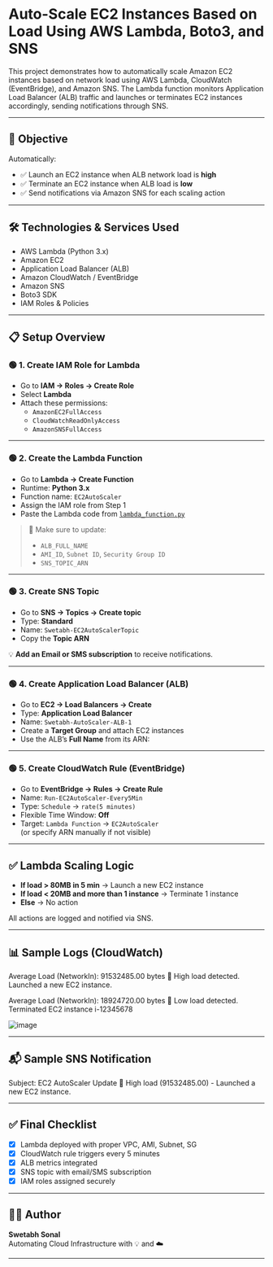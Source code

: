 # Auto-Scale EC2 Instances Based on Load Using AWS Lambda, Boto3, and SNS

This project demonstrates how to automatically scale Amazon EC2 instances based on network load using AWS Lambda, CloudWatch (EventBridge), and Amazon SNS. The Lambda function monitors Application Load Balancer (ALB) traffic and launches or terminates EC2 instances accordingly, sending notifications through SNS.

---

## 📌 Objective

Automatically:
- ✅ Launch an EC2 instance when ALB network load is **high**
- ✅ Terminate an EC2 instance when ALB load is **low**
- ✅ Send notifications via Amazon SNS for each scaling action

---

## 🛠️ Technologies & Services Used

- AWS Lambda (Python 3.x)
- Amazon EC2
- Application Load Balancer (ALB)
- Amazon CloudWatch / EventBridge
- Amazon SNS
- Boto3 SDK
- IAM Roles & Policies

---

## 📋 Setup Overview

### 🟢 1. Create IAM Role for Lambda

- Go to **IAM → Roles → Create Role**
- Select **Lambda**
- Attach these permissions:
  - `AmazonEC2FullAccess`
  - `CloudWatchReadOnlyAccess`
  - `AmazonSNSFullAccess`

---

### 🟢 2. Create the Lambda Function

- Go to **Lambda → Create Function**
- Runtime: **Python 3.x**
- Function name: `EC2AutoScaler`
- Assign the IAM role from Step 1
- Paste the Lambda code from [`lambda_function.py`](#)

> 🔧 Make sure to update:
> - `ALB_FULL_NAME`
> - `AMI_ID`, `Subnet ID`, `Security Group ID`
> - `SNS_TOPIC_ARN`

---

### 🟢 3. Create SNS Topic

- Go to **SNS → Topics → Create topic**
- Type: **Standard**
- Name: `Swetabh-EC2AutoScalerTopic`
- Copy the **Topic ARN**

💡 **Add an Email or SMS subscription** to receive notifications.

---

### 🟢 4. Create Application Load Balancer (ALB)

- Go to **EC2 → Load Balancers → Create**
- Type: **Application Load Balancer**
- Name: `Swetabh-AutoScaler-ALB-1`
- Create a **Target Group** and attach EC2 instances
- Use the ALB’s **Full Name** from its ARN:



---

### 🟢 5. Create CloudWatch Rule (EventBridge)

- Go to **EventBridge → Rules → Create Rule**
- Name: `Run-EC2AutoScaler-Every5Min`
- Type: `Schedule` → `rate(5 minutes)`
- Flexible Time Window: **Off**
- Target: `Lambda Function` → `EC2AutoScaler`  
(or specify ARN manually if not visible)

---

## ✅ Lambda Scaling Logic

- **If load > 80MB in 5 min** → Launch a new EC2 instance
- **If load < 20MB and more than 1 instance** → Terminate 1 instance
- **Else** → No action

All actions are logged and notified via SNS.

---

## 📊 Sample Logs (CloudWatch)

Average Load (NetworkIn): 91532485.00 bytes
🚀 High load detected. Launched a new EC2 instance.

Average Load (NetworkIn): 18924720.00 bytes
🧹 Low load detected. Terminated EC2 instance i-12345678


![image](https://github.com/user-attachments/assets/df883955-5f1b-447a-9339-ba1e17c204bb)



---


## 📬 Sample SNS Notification

Subject: EC2 AutoScaler Update
🚀 High load (91532485.00) - Launched a new EC2 instance.


---

## ✅ Final Checklist

- [x] Lambda deployed with proper VPC, AMI, Subnet, SG
- [x] CloudWatch rule triggers every 5 minutes
- [x] ALB metrics integrated
- [x] SNS topic with email/SMS subscription
- [x] IAM roles assigned securely

---

## 👨‍💻 Author

**Swetabh Sonal**  
Automating Cloud Infrastructure with 💡 and ☁️

---



